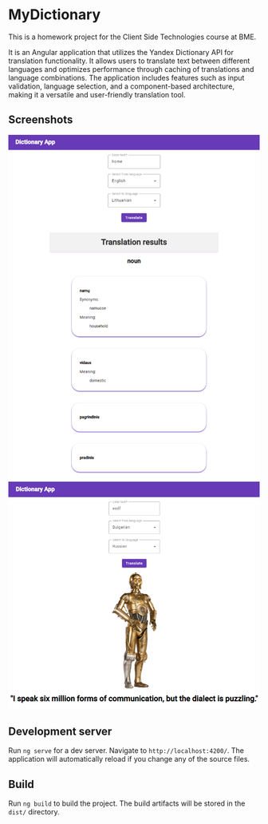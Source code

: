 # MyDictionary

This is a homework project for the Client Side Technologies course at BME.

It is an Angular application that utilizes the Yandex Dictionary API for translation functionality. It allows users to translate text between different languages and optimizes performance through caching of translations and language combinations. The application includes features such as input validation, language selection, and a component-based architecture, making it a versatile and user-friendly translation tool.

## Screenshots

<img src="translation.png" alt="Image" width="600">
<img src="noTranslation.png" alt="Image" width="600">

## Development server

Run `ng serve` for a dev server. Navigate to `http://localhost:4200/`. The application will automatically reload if you change any of the source files.

## Build

Run `ng build` to build the project. The build artifacts will be stored in the `dist/` directory.
